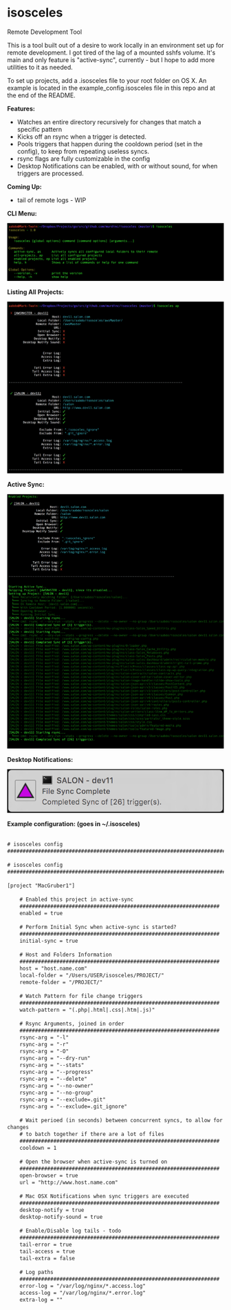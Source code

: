 # isosceles
Remote Development Tool

This is a tool built out of a desire to work locally in an environment set up for remote development. I got tired of the lag of a mounted sshfs volume. It's main and only feature is "active-sync", currently - but I hope to add more utilities to it as needed.

To set up projects, add a .isosceles file to your root folder on OS X. An example is located in the example_config.isosceles file in this repo and at the end of the README.

**Features:**
* Watches an entire directory recursively for changes that match a specific pattern
* Kicks off an rsync when a trigger is detected.
* Pools triggers that happen during the cooldown period (set in the config), to keep from repeating useless syncs.
* rsync flags are fully customizable in the config
* Desktop Notifications can be enabled, with or without sound, for when triggers are processed.

**Coming Up:**
* tail of remote logs - WIP

**CLI Menu:**

![screenshot1](screenshots/help.png)

**Listing All Projects:**

![screenshot1](screenshots/active-projects.png)

**Active Sync:**

![screenshot1](screenshots/active-sync.png)

**Desktop Notifications:**

![screenshot1](screenshots/desktop-notification.png)

**Example configuration: (goes in ~/.isosceles)**

```

# isosceles config
###############################################################################################

# isosceles config
###############################################################################################

[project "MacGruber1"]

    # Enabled this project in active-sync
    #################################################################
    enabled = true

    # Perform Initial Sync when active-sync is started?
    #################################################################
    initial-sync = true

    # Host and Folders Information
    #################################################################
    host = "host.name.com"
    local-folder = "/Users/USER/isosceles/PROJECT/"
    remote-folder = "/PROJECT/"

    # Watch Pattern for file change triggers
    #################################################################
    watch-pattern = "(.php|.html|.css|.htm|.js)"

    # Rsync Arguments, joined in order
    #################################################################
    rsync-arg = "-l"
    rsync-arg = "-r"
    rsync-arg = "-O"
    rsync-arg = "--dry-run"
    rsync-arg = "--stats"
    rsync-arg = "--progress"
    rsync-arg = "--delete"
    rsync-arg = "--no-owner"
    rsync-arg = "--no-group"
    rsync-arg = "--exclude=.git"
    rsync-arg = "--exclude=.git_ignore"

    # Wait perioed (in seconds) between concurrent syncs, to allow for changes
    # to batch together if there are a lot of files
    #################################################################
    cooldown = 1

    # Open the browser when active-sync is turned on
    #################################################################
    open-browser = true
    url = "http://www.host.name.com"

    # Mac OSX Notifications when sync triggers are executed
    #################################################################
    desktop-notify = true
    desktop-notify-sound = true

    # Enable/Disable log tails - todo
    #################################################################
    tail-error = true
    tail-access = true
    tail-extra = false

    # Log paths
    #################################################################
    error-log = "/var/log/nginx/*.access.log"
    access-log = "/var/log/nginx/*.error.log"
    extra-log = ""

